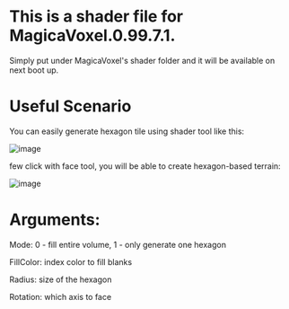 # **This is a shader file for MagicaVoxel.0.99.7.1.**

Simply put under MagicaVoxel's shader folder and it will be available on next boot up.

# **Useful Scenario**

You can easily generate hexagon tile using shader tool like this:

![image](https://github.com/KidsReturn/MagicaVoxelShader/assets/41110770/633b5d46-eea7-4e50-8bda-6ac2b4580aeb)

few click with face tool, you will be able to create hexagon-based terrain:

![image](https://github.com/KidsReturn/MagicaVoxelShader/assets/41110770/4dcd5e8e-c541-4c3e-af35-6b445036aa18)

# **Arguments:**

  Mode: 0 - fill entire volume, 1 - only generate one hexagon
	
  FillColor: index color to fill blanks
	
  Radius: size of the hexagon
	
  Rotation: which axis to face
